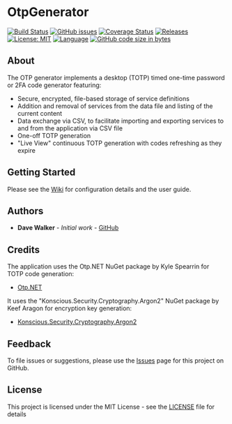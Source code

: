 # OtpGenerator

[![Build Status](https://github.com/davewalker5/OtpGenerator/workflows/.NET%20Core%20CI%20Build/badge.svg)](https://github.com/davewalker5/OtpGenerator/actions)
[![GitHub issues](https://img.shields.io/github/issues/davewalker5/OtpGenerator)](https://github.com/davewalker5/OtpGenerator/issues)
[![Coverage Status](https://coveralls.io/repos/github/davewalker5/OtpGenerator/badge.svg?branch=main)](https://coveralls.io/github/davewalker5/OtpGenerator?branch=master)
[![Releases](https://img.shields.io/github/v/release/davewalker5/OtpGenerator.svg?include_prereleases)](https://github.com/davewalker5/OtpGenerator/releases)
[![License: MIT](https://img.shields.io/badge/License-MIT-blue.svg)](https://github.com/davewalker5/OtpGenerator/blob/master/LICENSE)
[![Language](https://img.shields.io/badge/language-c%23-blue.svg)](https://github.com/davewalker5/OtpGenerator/)
[![GitHub code size in bytes](https://img.shields.io/github/languages/code-size/davewalker5/OtpGenerator)](https://github.com/davewalker5/OtpGenerator/)

## About

The OTP generator implements a desktop (TOTP) timed one-time password or 2FA code generator featuring:

- Secure, encrypted, file-based storage of service definitions
- Addition and removal of services from the data file and listing of the current content
- Data exchange via CSV, to facilitate importing and exporting services to and from the application via CSV file
- One-off TOTP generation
- "Live View" continuous TOTP generation with codes refreshing as they expire

## Getting Started

Please see the [Wiki](https://github.com/davewalker5/OtpGenerator/wiki) for configuration details and the user guide.

## Authors

- **Dave Walker** - _Initial work_ - [GitHub](https://github.com/davewalker5)

## Credits

The application uses the Otp.NET NuGet package by Kyle Spearrin for TOTP code generation:

- [Otp.NET](https://github.com/kspearrin/Otp.NET)

It uses the "Konscious.Security.Cryptography.Argon2" NuGet package by Keef Aragon for encryption key generation:

- [Konscious.Security.Cryptography.Argon2](https://github.com/kmaragon/Konscious.Security.Cryptography)

## Feedback

To file issues or suggestions, please use the [Issues](https://github.com/davewalker5/OtpGenerator/issues) page for this project on GitHub.

## License

This project is licensed under the MIT License - see the [LICENSE](LICENSE) file for details
